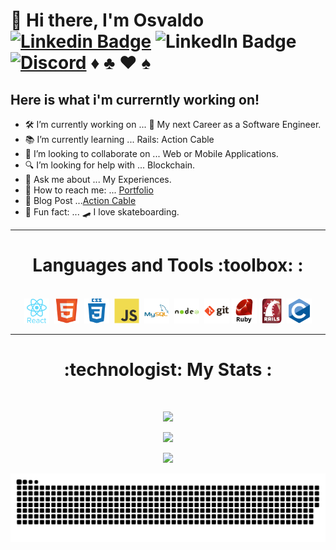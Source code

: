 # 👋 Hi there, I'm Osvaldo [![Linkedin Badge](https://img.shields.io/badge/-osvaldo&nbsp;-blue?style=flat&logo=Linkedin&logoColor=white)](https://www.linkedin.com/in/iosvaldo//) <img id="badges" src="https://komarev.com/ghpvc/?username=iosvaldo&style=flat&color=blueviolet" alt="LinkedIn Badge"/><img/> <a href="https://discord.gg/JJKjDeGM"><img src="https://img.shields.io/static/v1?logo=discord&label=&message=Discord&color=36393f&style=flat" alt="Discord"></a> :diamonds: :clubs: :hearts: :spades: 


## Here is what i'm currerntly working on! 


- :hammer_and_wrench: I’m currently working on ... :speech_balloon: My next Career as a Software Engineer.
- :books: I’m currently learning ... Rails: Action Cable 
- :busts_in_silhouette: I’m looking to collaborate on ... Web or Mobile Applications.
- :mag: I’m looking for help with ... Blockchain.
- :microphone: Ask me about ... My Experiences. 
- :email: How to reach me: ... <a href="https://www.iosvaldo.com">Portfolio</a>
- :telescope: Blog Post ...<a href= "https://www.iosvaldo.com/html/capstone.html">Action Cable</a>
- :jigsaw: Fun fact: ... :skateboard:  I love skateboarding. 




 
------------------

### 

 

  <h1 align = "center"> Languages and Tools :toolbox: :</h1>  <br />
<div align = "center">
  <img src="https://github.com/devicons/devicon/blob/master/icons/react/react-original-wordmark.svg" title="React" alt="React" width="40" height="40"/>&nbsp;
  <img src="https://github.com/devicons/devicon/blob/master/icons/html5/html5-original.svg" title="HTML5" alt="HTML" width="40" height="40"/>&nbsp;
  <img src="https://github.com/devicons/devicon/blob/master/icons/css3/css3-plain-wordmark.svg"  title="CSS3" alt="CSS" width="40" height="40"/>&nbsp;
  <img src="https://github.com/devicons/devicon/blob/master/icons/javascript/javascript-original.svg" title="JavaScript" alt="JavaScript" width="40" height="40"/>&nbsp;
  <img src="https://github.com/devicons/devicon/blob/master/icons/mysql/mysql-original-wordmark.svg" title="MySQL"  alt="MySQL" width="40" height="40"/>&nbsp;
  <img src="https://github.com/devicons/devicon/blob/master/icons/nodejs/nodejs-original-wordmark.svg" title="NodeJS" alt="NodeJS" width="40" height="40"/>&nbsp;
  <img src="https://github.com/devicons/devicon/blob/master/icons/git/git-original-wordmark.svg" title="Git" **alt="Git" width="40" height="40"/>
  <img src="https://github.com/devicons/devicon/blob/master/icons/ruby/ruby-original-wordmark.svg" title="Ruby" **alt="Ruby" width="40" height="40"/>
  <img src="https://github.com/devicons/devicon/blob/master/icons/rails/rails-original-wordmark.svg" title="Rails" **alt="Rails" width="40" height="40"/>
   <img src="https://github.com/devicons/devicon/blob/master/icons/c/c-original.svg" title="Rails" **alt="Rails" width="40" height="40"/>

</div>

------------------
### 

<h1 align = "center"> :technologist: My Stats :</h1>  <br />
<p align = "center"><img src="https://github-readme-stats.vercel.app/api?username=iosvaldo&show_icons=true&theme=highcontrast"/></p>

<p align = "center"><img src="http://github-readme-streak-stats.herokuapp.com?user=iosvaldo&theme=Javascript"/></p>
<p align = "center"><img src="https://github-readme-stats.vercel.app/api/top-langs/?username=iosvaldo&layout=compact&theme=vision-friendly-dark"/></p>
<p align = "center"><img src="https://github.com/iosvaldo/iosvaldo/blob/output/github-contribution-grid-snake-dark.svg#gh-dark-mode-only"/></p>
  
